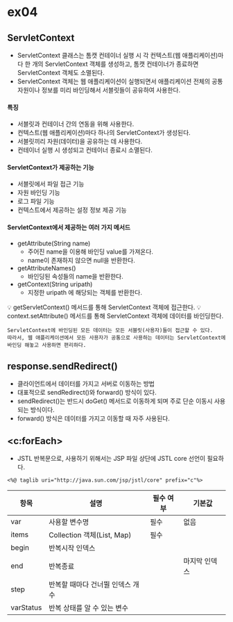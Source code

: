 # ex04

## ServletContext
* ServletContext 클래스는 톰캣 컨테이너 실행 시 각 컨텍스트(웹 애플리케이션)마다 한 개의  ServletContext 객체를 생성하고, 톰캣 컨테이너가 종료하면 ServletContext 객체도 소멸된다.
* ServletContext 객체는 웹 애플리케이션이 실행되면서 애플리케이션 전체의 공통 자원이나 정보를 미리 바인딩해서 서블릿들이 공유하여 사용한다.

#### 특징
* 서블릿과 컨테이너 간의 연동을 위해 사용한다.
* 컨텍스트(웹 애플리케이션)마다 하나의 ServletContext가 생성된다.
* 서블릿끼리 자원(데이터)을 공유하는 데 사용한다.
* 컨테이너 실행 시 생성되고 컨테이너 종료시 소멸된다.

#### ServletContext가 제공하는 기능

* 서블릿에서 파일 접근 기능
* 자원 바인딩 기능
* 로그 파일 기능
* 컨텍스트에서 제공하는 설정 정보 제공 기능

#### ServletContext에서 제공하는 여러 가지 메서드
* getAttribute(String name)
	* 주어진 name을 이용해 바인딩 value를 가져온다.
	* name이 존재하지 않으면 null을 반환한다.
* getAttributeNames()
	* 바인딩된 속성들의 name을 반환한다.
* getContext(String uripath)
	* 지정한 uripath 에 해당되는 객체를 반환한다.
	
💡 getServletContext() 메서드를 통해 ServletContext 객체에 접근한다.
💡 context.setAttribute() 메서드를 통해 ServletContext 객체에 데이터를 바인딩한다.

```
ServletContext에 바인딩된 모든 데이터는 모든 서블릿(사용자)들이 접근할 수 있다.
따라서, 웹 애플리케이션에서 모든 사용자가 공통으로 사용하는 데이터는 ServletContext에 바인딩 해놓고 사용하면 편리하다.
```

## response.sendRedirect()
* 클라이언트에서 데이터를 가지고 서버로 이동하는 방법
* 대표적으로 sendRedirect()와 forward() 방식이 있다.
* sendRedirect()는 반드시 doGet() 메서드로 이동하게 되며  주로 단순 이동시 사용되는 방식이다.
* forward() 방식은 데이터를 가지고 이동할 때 자주 사용된다.

## <c:forEach>
* JSTL 반복문으로, 사용하기 위해서는 JSP 파일 상단에 JSTL core 선언이 필요하다.

```
<%@ taglib uri="http://java.sun.com/jsp/jstl/core" prefix="c"%>
```

|항목|설명|필수 여부|기본값|
|---|------|---|---|
|var|사용할 변수명|필수|없음|
|items|Collection 객체(List, Map)|필수| |
|begin|반복시작 인덱스| | |
|end|반복종료| |마지막 인덱스|
|step|반복할 때마다 건너뛸 인덱스 개수| ||
|varStatus|반복 상태를 알 수 있는 변수| | |